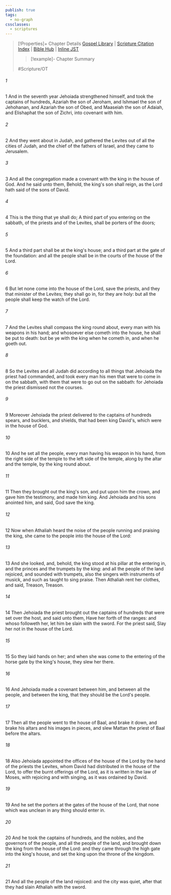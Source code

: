 ```yaml
---
publish: true
tags:
  - no-graph
cssclasses:
  - scriptures
---
```

>[!Properties]+ Chapter Details
>[Gospel Library](https://churchofjesuschrist.org/study/scriptures/ot/2-chr/23?lang=eng)    |    [Scripture Citation Index](https://scriptures.byu.edu/#07217::c07217)    |    [Bible Hub](https://biblehub.com/2_chronicles/23.htm)    |    [Inline JST](https://scripturetoolbox.com/html/ic/2Chronicles/23.html)
>>[!example]- Chapter Summary
>> 
> 
>
>#Scripture/OT
###### 1
1 And in the seventh year Jehoiada strengthened himself, and took the captains of hundreds, Azariah the son of Jeroham, and Ishmael the son of Jehohanan, and Azariah the son of Obed, and Maaseiah the son of Adaiah, and Elishaphat the son of Zichri, into covenant with him.
###### 2
2 And they went about in Judah, and gathered the Levites out of all the cities of Judah, and the chief of the fathers of Israel, and they came to Jerusalem.
###### 3
3 And all the congregation made a covenant with the king in the house of God. And he said unto them, Behold, the king's son shall reign, as the Lord hath said of the sons of David.
###### 4
4 This is the thing that ye shall do; A third part of you entering on the sabbath, of the priests and of the Levites, shall be porters of the doors;
###### 5
5 And a third part shall be at the king's house; and a third part at the gate of the foundation: and all the people shall be in the courts of the house of the Lord.
###### 6
6 But let none come into the house of the Lord, save the priests, and they that minister of the Levites; they shall go in, for they are holy: but all the people shall keep the watch of the Lord.
###### 7
7 And the Levites shall compass the king round about, every man with his weapons in his hand; and whosoever else cometh into the house, he shall be put to death: but be ye with the king when he cometh in, and when he goeth out.
###### 8
8 So the Levites and all Judah did according to all things that Jehoiada the priest had commanded, and took every man his men that were to come in on the sabbath, with them that were to go out on the sabbath: for Jehoiada the priest dismissed not the courses.
###### 9
9 Moreover Jehoiada the priest delivered to the captains of hundreds spears, and bucklers, and shields, that had been king David's, which were in the house of God.
###### 10
10 And he set all the people, every man having his weapon in his hand, from the right side of the temple to the left side of the temple, along by the altar and the temple, by the king round about.
###### 11
11 Then they brought out the king's son, and put upon him the crown, and gave him the testimony, and made him king. And Jehoiada and his sons anointed him, and said, God save the king.
###### 12
12 Now when Athaliah heard the noise of the people running and praising the king, she came to the people into the house of the Lord:
###### 13
13 And she looked, and, behold, the king stood at his pillar at the entering in, and the princes and the trumpets by the king: and all the people of the land rejoiced, and sounded with trumpets, also the singers with instruments of musick, and such as taught to sing praise. Then Athaliah rent her clothes, and said, Treason, Treason.
###### 14
14 Then Jehoiada the priest brought out the captains of hundreds that were set over the host, and said unto them, Have her forth of the ranges: and whoso followeth her, let him be slain with the sword. For the priest said, Slay her not in the house of the Lord.
###### 15
15 So they laid hands on her; and when she was come to the entering of the horse gate by the king's house, they slew her there.
###### 16
16 And Jehoiada made a covenant between him, and between all the people, and between the king, that they should be the Lord's people.
###### 17
17 Then all the people went to the house of Baal, and brake it down, and brake his altars and his images in pieces, and slew Mattan the priest of Baal before the altars.
###### 18
18 Also Jehoiada appointed the offices of the house of the Lord by the hand of the priests the Levites, whom David had distributed in the house of the Lord, to offer the burnt offerings of the Lord, as it is written in the law of Moses, with rejoicing and with singing, as it was ordained by David.
###### 19
19 And he set the porters at the gates of the house of the Lord, that none which was unclean in any thing should enter in.
###### 20
20 And he took the captains of hundreds, and the nobles, and the governors of the people, and all the people of the land, and brought down the king from the house of the Lord: and they came through the high gate into the king's house, and set the king upon the throne of the kingdom.
###### 21
21 And all the people of the land rejoiced: and the city was quiet, after that they had slain Athaliah with the sword.
